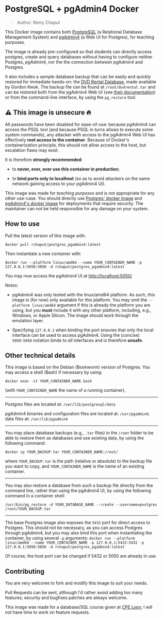 # PostgreSQL + pgAdmin4 Docker

> Author: Remy Chaput

This Docker image contains both [PostgreSQL](https://www.postgresql.org) (a Relational Database Management System) and [pgAdmin4](https://www.pgadmin.org/) (a Web UI for Postgres), for teaching purposes.

The image is already pre-configured so that students can directly access postgres, create and query databases without having to configure neither Postgres, pgAdmin4, nor the the connection between pgAdmin4 and Postgres.

It also includes a sample database backup that can be easily and quickly restored for immediate hands-on: the [DVD Rental Database](https://github.com/gordonkwokkwok/DVD-Rental-PostgreSQL-Project), made available by Gordon Kwok. The backup file can be found at `/root/dvdrental.tar` and can be restored both from the pgAdmin4 Web UI (see [their documentation](https://www.pgadmin.org/docs/pgadmin4/latest/restore_dialog.html)) or from the command-line interface, by using the `pg_restore` tool.


## :warning: This image is unsecure :fire:

All passwords have been disabled for ease-of-use: because pgAdmin4 can access the PSQL tool (and because PSQL in turns allows to execute some system commands), any attacker with access to the pgAdmin4 Web UI has effectively **root access to the container**. Because of Docker's containerization principle, this should not allow access to the host, but escalation flaws may exist.

It is therefore **strongly recommended**:

- to **never, ever, ever use this container in production**;

- to **bind ports only to localhost** (so as to avoid attackers on the same network gaining access to your pgAdmin4 UI).

This image was made for *teaching purposes* and is not appropriate for any other use-case. You should directly use [Postgres' docker image](https://hub.docker.com/_/postgres/) and [pgAdmin4's docker image](https://hub.docker.com/r/dpage/pgadmin4) for deployments that require security. The maintainer can not be held responsible for any damage on your system.


## How to use

Pull the latest version of this image with:

```shell
docker pull rchaput/postgres_pgadmin4:latest
```

Then instantiate a new container with:

```shell
docker run --platform linux/amd64 --name YOUR_CONTAINER_NAME -p 127.0.0.1:5050:5050 -d rchaput/postgres_pgadmin4:latest
```

You may now access the pgAdmin4 UI at [http://localhost:5050/](http://localhost:5050/)

*Notes*:

- pgAdmin4 was only tested with the linux/amd64 platform. As such, this image is (for now) only available for this platform. You may omit the `--platform linux/amd64` argument if this is already the platform you are using, but you **must** include it with any other platform, including, e.g., Windows, or Apple Silicon. The image should work through the emulation layer.

- Specifying `127.0.0.1` when binding the port ensures that only the local interface can be used to access pgAdmin4. Using the (concise) `5050:5050` notation binds to *all* interfaces and is therefore **unsafe**.


## Other technical details

This image is based on the Debian (Bookworm) version of Postgres. You may access a shell (Bash) if necessary by using:

```shell
docker exec -it YOUR_CONTAINER_NAME bash
```

(with `YOUR_CONTAINER_NAME` the name of a running container).

---

Postgres files are located at: `/var/lib/postgresql/data`

pgAdmin4 binaries and configuration files are located at: `/usr/pgadmin4`; data files at: `/var/lib/pgadmin4`

---

You may place database backups (e.g., `.tar` files) in the `/root` folder to be able to restore them as databases and use existing data, by using the following command:

```shell
docker cp YOUR_BACKUP.tar YOUR_CONTAINER_NAME:/root/
```

where `YOUR_BACKUP.tar` is the path (relative or absolute) to the backup file you want to copy, and `YOUR_CONTAINER_NAME` is the name of an existing container.

---

You may also restore a database from such a backup file directly from the command line, rather than using the pgAdmin4 UI, by using the following command in a container shell:

```shell
/usr/bin/pg_restore -d YOUR_DATABASE_NAME --create --username=postgres /root/YOUR_BACKUP.tar
```

---

The base Postgres image also exposes the `5432` port for direct access to Postgres. This should not be necessary, as you can access Postgres through pgAdmin4, but you may also bind this port when instantiating the container, by using several `-p` arguments: `docker run --platform linux/amd64 --name YOUR_CONTAINER_NAME -p 127.0.0.1:5432:5432 -p 127.0.0.1:5050:5050 -d rchaput/postgres_pgadmin4:latest`

Of course, the host port can be changed if 5432 or 5050 are already in use.


## Contributing

You are very welcome to fork and modify this image to suit your needs.

Pull Requests can be sent, although I'd rather avoid adding too many features; security and bugfixes patches are always welcome.

This image was made for a database/SQL course given at [CPE Lyon](https://www.cpe.fr/en/); I will not have time to work on feature requests.
